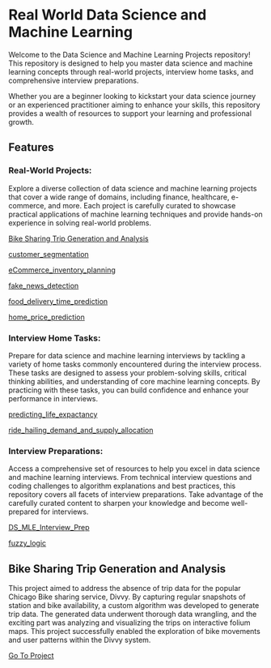 # Real World Data Science and Machine Learning

Welcome to the Data Science and Machine Learning Projects repository! This repository is designed to help you master data science and machine learning concepts through real-world projects, interview home tasks, and comprehensive interview preparations.

Whether you are a beginner looking to kickstart your data science journey or an experienced practitioner aiming to enhance your skills, this repository provides a wealth of resources to support your learning and professional growth.




## Features

### Real-World Projects:
Explore a diverse collection of data science and machine learning projects that cover a wide range of domains, including finance, healthcare, e-commerce, and more. Each project is carefully curated to showcase practical applications of machine learning techniques and provide hands-on experience in solving real-world problems.

<!-- no toc -->

[Bike Sharing Trip Generation and Analysis](#bike-sharing-trip-generation-and-analysis)

[customer_segmentation](customer_segmentation)

[eCommerce_inventory_planning](eCommerce_inventory_planning)

[fake_news_detection](fake_news_detection)

[food_delivery_time_prediction](food_delivery_time_prediction)

[home_price_prediction](home_price_prediction)

### Interview Home Tasks:
Prepare for data science and machine learning interviews by tackling a variety of home tasks commonly encountered during the interview process. These tasks are designed to assess your problem-solving skills, critical thinking abilities, and understanding of core machine learning concepts. By practicing with these tasks, you can build confidence and enhance your performance in interviews.

<!-- no toc -->

[predicting_life_expactancy](predicting_life_expactancy)

[ride_hailing_demand_and_supply_allocation](ride_hailing_demand_and_supply_allocation)

### Interview Preparations: 
Access a comprehensive set of resources to help you excel in data science and machine learning interviews. From technical interview questions and coding challenges to algorithm explanations and best practices, this repository covers all facets of interview preparations. Take advantage of the carefully curated content to sharpen your knowledge and become well-prepared for interviews.

<!-- no toc -->

[DS_MLE_Interview_Prep](DS_MLE_Interview_Prep)

[fuzzy_logic](fuzzy_logic)


## Bike Sharing Trip Generation and Analysis

This project aimed to address the absence of trip data for the popular Chicago Bike sharing service, Divvy. By capturing regular snapshots of station and bike availability, a custom algorithm was developed to generate trip data. The generated data underwent thorough data wrangling, and the exciting part was analyzing and visualizing the trips on interactive folium maps. This project successfully enabled the exploration of bike movements and user patterns within the Divvy system.

[Go To Project](https://github.com/aidenerdogan/Real_Wolrd_DS_and_ML/tree/edit_readme/bike_sharing_trip_generation_and_analysis)


